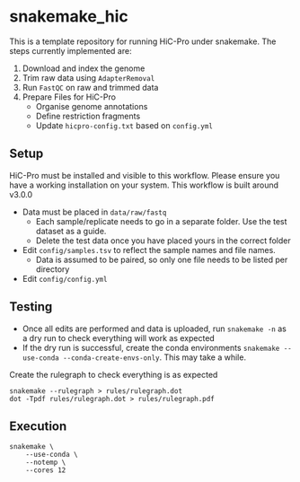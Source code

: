 # snakemake_hic

This is a template repository for running HiC-Pro under snakemake.
The steps currently implemented are:

1. Download and index the genome
2. Trim raw data using `AdapterRemoval`
3. Run `FastQC` on raw and trimmed data
4. Prepare Files for HiC-Pro
    + Organise genome annotations 
    + Define restriction fragments 
    + Update `hicpro-config.txt` based on `config.yml`

## Setup

HiC-Pro must be installed and visible to this workflow.
Please ensure you have a working installation on your system.
This workflow is built around v3.0.0

- Data must be placed in `data/raw/fastq`
    + Each sample/replicate needs to go in a separate folder. Use the test dataset as a guide.
    + Delete the test data once you have placed yours in the correct folder
- Edit `config/samples.tsv` to reflect the sample names and file names. 
    + Data is assumed to be paired, so only one file needs to be listed per directory
- Edit `config/config.yml`

## Testing

- Once all edits are performed and data is uploaded, run `snakemake -n` as a dry run to check everything will work as expected
- If the dry run is successful, create the conda environments `snakemake --use-conda --conda-create-envs-only`. This may take a while.

Create the rulegraph to check everything is as expected

```
snakemake --rulegraph > rules/rulegraph.dot
dot -Tpdf rules/rulegraph.dot > rules/rulegraph.pdf
```

## Execution

```
snakemake \
    --use-conda \
    --notemp \
    --cores 12
```

